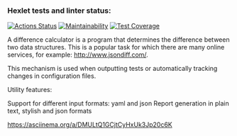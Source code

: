 ### Hexlet tests and linter status:
[![Actions Status](https://github.com/Obyrif/java-project-71/workflows/hexlet-check/badge.svg)](https://github.com/Obyrif/java-project-71/actions)
[![Maintainability](https://api.codeclimate.com/v1/badges/c7799187e6f276ab2822/maintainability)](https://codeclimate.com/github/Obyrif/java-project-71/maintainability)
[![Test Coverage](https://api.codeclimate.com/v1/badges/c7799187e6f276ab2822/test_coverage)](https://codeclimate.com/github/Obyrif/java-project-71/test_coverage)

A difference calculator is a program that determines the difference between two data structures. This is a popular task for which there are many online services, for example: http://www.jsondiff.com/. 

This mechanism is used when outputting tests or automatically tracking changes in configuration files.

Utility features:

Support for different input formats: yaml and json
Report generation in plain text, stylish and json formats

https://asciinema.org/a/DMULtQ1GCjtCyHxUk3Jp20c6K
